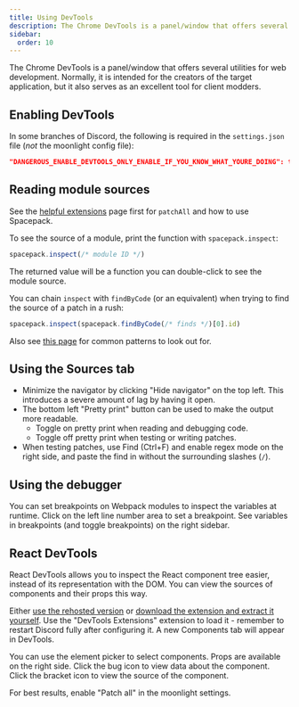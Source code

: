 ```yaml
---
title: Using DevTools
description: The Chrome DevTools is a panel/window that offers several utilities for web development. Normally, it is intended for the creators of the target application, but it also serves as an excellent tool for client modders.
sidebar:
  order: 10
---
```


The Chrome DevTools is a panel/window that offers several utilities for web development. Normally, it is intended for the creators of the target application, but it also serves as an excellent tool for client modders.

## Enabling DevTools

In some branches of Discord, the following is required in the `settings.json` file (*not* the moonlight config file):

```json
"DANGEROUS_ENABLE_DEVTOOLS_ONLY_ENABLE_IF_YOU_KNOW_WHAT_YOURE_DOING": true
```

## Reading module sources

See the [helpful extensions](/ext-dev/helpful-exts) page first for `patchAll` and how to use Spacepack.

To see the source of a module, print the function with `spacepack.inspect`:

```js
spacepack.inspect(/* module ID */)
```

The returned value will be a function you can double-click to see the module source.

You can chain `inspect` with `findByCode` (or an equivalent) when trying to find the source of a patch in a rush:

```js
spacepack.inspect(spacepack.findByCode(/* finds */)[0].id)
```

Also see [this page](/ext-dev/webpack#common-patterns) for common patterns to look out for.

## Using the Sources tab

- Minimize the navigator by clicking "Hide navigator" on the top left. This introduces a severe amount of lag by having it open.
- The bottom left "Pretty print" button can be used to make the output more readable.
  - Toggle on pretty print when reading and debugging code.
  - Toggle off pretty print when testing or writing patches.
- When testing patches, use Find (Ctrl+F) and enable regex mode on the right side, and paste the find in without the surrounding slashes (`/`).

## Using the debugger

You can set breakpoints on Webpack modules to inspect the variables at runtime. Click on the left line number area to set a breakpoint. See variables in breakpoints (and toggle breakpoints) on the right sidebar.

## React DevTools

React DevTools allows you to inspect the React component tree easier, instead of its representation with the DOM. You can view the sources of components and their props this way.

Either [use the rehosted version](https://moon.light.pm/files/reactdevtools.zip) or [download the extension and extract it yourself](https://react.dev/learn/react-developer-tools). Use the "DevTools Extensions" extension to load it - remember to restart Discord fully after configuring it. A new Components tab will appear in DevTools.

You can use the element picker to select components. Props are available on the right side. Click the bug icon to view data about the component. Click the bracket icon to view the source of the component.

For best results, enable "Patch all" in the moonlight settings.
